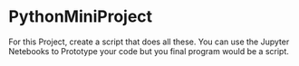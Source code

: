 # PythonMiniProject

For this Project, create  a script that does all these. You can use the Jupyter Netebooks to Prototype your code but you final program would be a script. 
